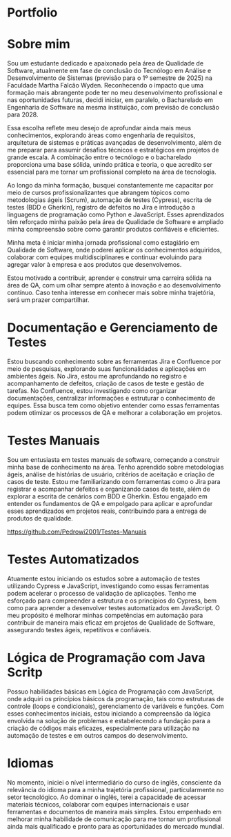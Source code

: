 # Portfolio


# Sobre mim

Sou um estudante dedicado e apaixonado pela área de Qualidade de Software, atualmente em fase de conclusão do Tecnólogo em Análise e Desenvolvimento de Sistemas (previsão para o 1º semestre de 2025) na Faculdade Martha Falcão Wyden. Reconhecendo o impacto que uma formação mais abrangente pode ter no meu desenvolvimento profissional e nas oportunidades futuras, decidi iniciar, em paralelo, o Bacharelado em Engenharia de Software na mesma instituição, com previsão de conclusão para 2028.

Essa escolha reflete meu desejo de aprofundar ainda mais meus conhecimentos, explorando áreas como engenharia de requisitos, arquitetura de sistemas e práticas avançadas de desenvolvimento, além de me preparar para assumir desafios técnicos e estratégicos em projetos de grande escala. A combinação entre o tecnólogo e o bacharelado proporciona uma base sólida, unindo prática e teoria, o que acredito ser essencial para me tornar um profissional completo na área de tecnologia.

Ao longo da minha formação, busquei constantemente me capacitar por meio de cursos profissionalizantes que abrangem tópicos como metodologias ágeis (Scrum), automação de testes (Cypress), escrita de testes (BDD e Gherkin), registro de defeitos no Jira e introdução a linguagens de programação como Python e JavaScript. Esses aprendizados têm reforçado minha paixão pela área de Qualidade de Software e ampliado minha compreensão sobre como garantir produtos confiáveis e eficientes.

Minha meta é iniciar minha jornada profissional como estagiário em Qualidade de Software, onde poderei aplicar os conhecimentos adquiridos, colaborar com equipes multidisciplinares e continuar evoluindo para agregar valor à empresa e aos produtos que desenvolvemos.

Estou motivado a contribuir, aprender e construir uma carreira sólida na área de QA, com um olhar sempre atento à inovação e ao desenvolvimento contínuo. Caso tenha interesse em conhecer mais sobre minha trajetória, será um prazer compartilhar. 

# Documentação e Gerenciamento de Testes

Estou buscando conhecimento sobre as ferramentas Jira e Confluence por meio de pesquisas, explorando suas funcionalidades e aplicações em ambientes ágeis. No Jira, estou me aprofundando no registro e acompanhamento de defeitos, criação de casos de teste e gestão de tarefas. No Confluence, estou investigando como organizar documentações, centralizar informações e estruturar o conhecimento de equipes. Essa busca tem como objetivo entender como essas ferramentas podem otimizar os processos de QA e melhorar a colaboração em projetos.

# Testes Manuais

Sou um entusiasta em testes manuais de software, começando a construir minha base de conhecimento na área. Tenho aprendido sobre metodologias ágeis, análise de histórias de usuário, critérios de aceitação e criação de casos de teste. Estou me familiarizando com ferramentas como o Jira para registrar e acompanhar defeitos e organizando casos de teste, além de explorar a escrita de cenários com BDD e Gherkin. Estou engajado em entender os fundamentos de QA e empolgado para aplicar e aprofundar esses aprendizados em projetos reais, contribuindo para a entrega de produtos de qualidade.

https://github.com/Pedrowi2001/Testes-Manuais

# Testes Automatizados

Atuamente estou iniciando os estudos sobre a automação de testes utilizando Cypress e JavaScript, investigando como essas ferramentas podem acelerar o processo de validação de aplicações. Tenho me esforçado para compreender a estrutura e os princípios do Cypress, bem como para aprender a desenvolver testes automatizados em JavaScript. O meu propósito é melhorar minhas competências em automação para contribuir de maneira mais eficaz em projetos de Qualidade de Software, assegurando testes ágeis, repetitivos e confiáveis.

# Lógica de Programação com Java Scritp

Possuo habilidades básicas em Lógica de Programação com JavaScript, onde adquiri os princípios básicos da programação, tais como estruturas de controle (loops e condicionais), gerenciamento de variáveis e funções. Com esses conhecimentos iniciais, estou iniciando a compreensão da lógica envolvida na solução de problemas e estabelecendo a fundação para a criação de códigos mais eficazes, especialmente para utilização na automação de testes e em outros campos do desenvolvimento.

# Idiomas
No momento, iniciei o nível intermediário do curso de inglês, consciente da relevância do idioma para a minha trajetória profissional, particularmente no setor tecnológico. Ao dominar o inglês, terei a capacidade de acessar materiais técnicos, colaborar com equipes internacionais e usar ferramentas e documentos de maneira mais simples. Estou empenhado em melhorar minha habilidade de comunicação para me tornar um profissional ainda mais qualificado e pronto para as oportunidades do mercado mundial.
